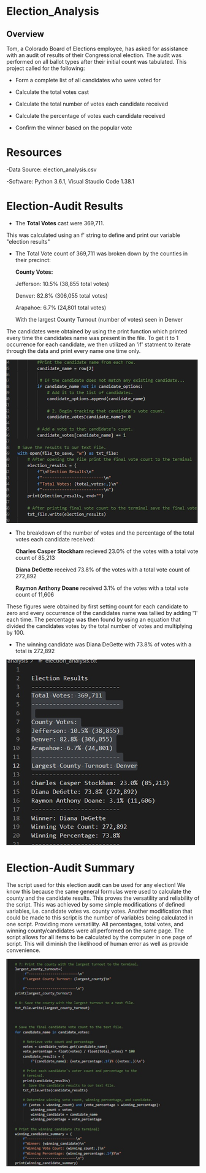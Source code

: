 # Election_Analysis

## **Overview** ##
Tom, a Colorado Board of Elections employee, has asked for assistance with an audit of results of their Congressional election. The audit was performed on all ballot types after their initial count was tabulated. This project called for the following:

- Form a complete list of all candidates who were voted for

- Calculate the total votes cast

- Calculate the total number of votes each candidate received

- Calculate the percentage of votes each candidate received

- Confirm the winner based on the popular vote 

# **Resources** #
-Data Source: election_analysis.csv

-Software: Python 3.6.1, Visual Staudio Code 1.38.1


# **Election-Audit Results** #

- The **Total Votes** cast were 369,711.

This was calculated using an f' string to define and print our variable "election results"

- The Total Vote count of  369,711 was broken down by the counties in their precinct:


    **County Votes:**

    Jefferson: 10.5% (38,855 total votes)

    Denver: 82.8% (306,055 total votes)

    Arapahoe: 6.7% (24,801 total votes)

    With the largest County Turnout (number of votes) seen in Denver
    
  
The candidates were obtained by using the print function which printed every time the candidates name was present in the file. To get it to 1 occurrence for each candidate, we then utilized an 'if' statment to iterate through the data and print every name one time only. 

![candidate_info](https://github.com/NShan9297/Election_Analysis/blob/main/Resources/Candidate_Info.png)


- The breakdown of the number of votes and the percentage of the total votes each candidate received:

     **Charles Casper Stockham** recieved 23.0% of the votes with a total vote count of 85,213

     **Diana DeGette** received 73.8% of the votes with a total vote count of 272,892

     **Raymon Anthony Doane** received 3.1% of the votes with a total vote count of 11,606
     

These figures were obtained by first setting count for each candidate to zero and every occurrence of the candidates name was tallied by adding '1' each time. The percentage was then found by using an equation that divided the candidates votes by the total number of votes and multiplying by 100.
 

- The winning candidate was Diana DeGette with 73.8% of votes with a total is 272,892

![Printed to Command](https://github.com/NShan9297/Election_Analysis/blob/main/Resources/Printed%20to%20Command.png)



# **Election-Audit Summary** #

The script used for this election audit can be used for any election! We know this because the same general formulas were used to calculate the county and the candidate results. This proves the versatility and reliability of the script. This was achieved by some simple modifications of defined variables, i.e. candidate votes vs. county votes. Another modification that could be made to this script is the number of variables being calculated in one script. Providing more versatility. All percentages, total votes, and winning county/candidates were all performed on the same page. The script allows for all items to be calculated by the computer in one page of script. This will diminish the likelihood of human error as well as provide convenience. 

![versatile_code](https://github.com/NShan9297/Election_Analysis/blob/main/Resources/Versatile_code.png)
